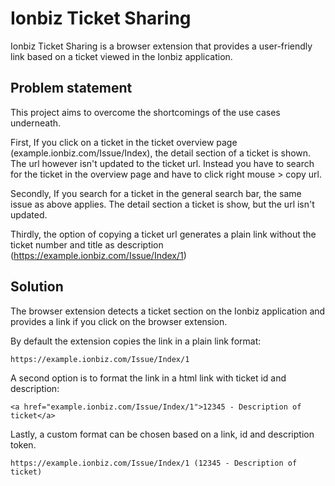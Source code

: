 # Ionbiz Ticket Sharing

Ionbiz Ticket Sharing is a browser extension that provides a user-friendly link based on a ticket viewed in the Ionbiz application.

## Problem statement

This project aims to overcome the shortcomings of the use cases underneath.

First, If you click on a ticket in the ticket overview page (example.ionbiz.com/Issue/Index), the detail section of a ticket is shown.
The url however isn't updated to the ticket url.
Instead you have to search for the ticket in the overview page and have to click right mouse > copy url.

Secondly, If you search for a ticket in the general search bar, the same issue as above applies. The detail section a ticket is show, but the url isn't updated.

Thirdly, the option of copying a ticket url generates a plain link without the ticket number and title as description (https://example.ionbiz.com/Issue/Index/1)

## Solution

The browser extension detects a ticket section on the Ionbiz application and provides a link if you click on the browser extension.

By default the extension copies the link in a plain link format:

```
https://example.ionbiz.com/Issue/Index/1
```

A second option is to format the link in a html link with ticket id and description: 

```
<a href="example.ionbiz.com/Issue/Index/1">12345 - Description of ticket</a>
```

Lastly, a custom format can be chosen based on a link, id and description token.

```
https://example.ionbiz.com/Issue/Index/1 (12345 - Description of ticket)
```
